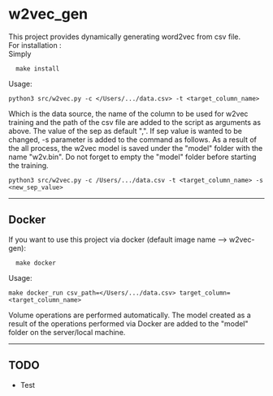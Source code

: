 # w2vec_gen 
This project provides dynamically generating word2vec from csv file.  
For installation :  
Simply
```
  make install
``` 
Usage:  

```
python3 src/w2vec.py -c </Users/.../data.csv> -t <target_column_name>
```

Which is the data source, the name of the column to be used for w2vec training and the path of the csv file are added to the script as arguments as above. The value of the sep as  default ",". 
If sep value is wanted to be changed, -s parameter is added to the command as follows. As a result of the all process, the w2vec model is saved under the "model" folder with the name "w2v.bin". Do not forget to empty the "model" folder before starting the training.
```
python3 src/w2vec.py -c /Users/.../data.csv -t <target_column_name> -s <new_sep_value>
```
 
-------------------------
## Docker

If you want to use this project via docker (default image name --> w2vec-gen): 
```
  make docker
``` 
Usage: 
```
make docker_run csv_path=</Users/.../data.csv> target_column=<target_column_name>
```


Volume operations are performed automatically. The model created as a result of the operations performed via Docker are added to the "model" folder on the server/local machine.

-------------------------
## TODO

* Test
